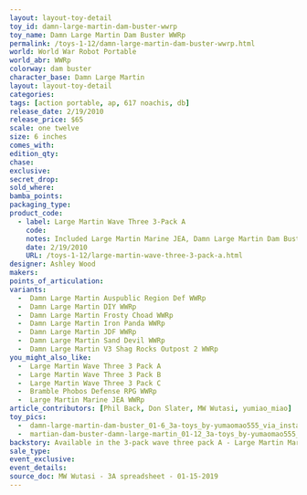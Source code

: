 ```yaml
---
layout: layout-toy-detail 
toy_id: damn-large-martin-dam-buster-wwrp
toy_name: Damn Large Martin Dam Buster WWRp
permalink: /toys-1-12/damn-large-martin-dam-buster-wwrp.html
world: World War Robot Portable
world_abr: WWRp
colorway: dam buster
character_base: Damn Large Martin
layout: layout-toy-detail
categories: 
tags: [action portable, ap, 617 noachis, db] 
release_date: 2/19/2010
release_price: $65 
scale: one twelve
size: 6 inches
comes_with: 
edition_qty: 
chase: 
exclusive: 
secret_drop: 
sold_where: 
bamba_points: 
packaging_type: 
product_code:
  - label: Large Martin Wave Three 3-Pack A
    code:
    notes: Included Large Martin Marine JEA, Damn Large Martin Dam Buster, Bramble Phobos Defense RPG @ $130
    date: 2/19/2010
    URL: /toys-1-12/large-martin-wave-three-3-pack-a.html
designer: Ashley Wood
makers: 
points_of_articulation: 
variants: 
  -  Damn Large Martin Auspublic Region Def WWRp
  -  Damn Large Martin DIY WWRp
  -  Damn Large Martin Frosty Choad WWRp
  -  Damn Large Martin Iron Panda WWRp
  -  Damn Large Martin JDF WWRp
  -  Damn Large Martin Sand Devil WWRp
  -  Damn Large Martin V3 Shag Rocks Outpost 2 WWRp
you_might_also_like: 
  -  Large Martin Wave Three 3 Pack A
  -  Large Martin Wave Three 3 Pack B
  -  Large Martin Wave Three 3 Pack C
  -  Bramble Phobos Defense RPG WWRp
  -  Large Martin Marine JEA WWRp
article_contributors: [Phil Back, Don Slater, MW Wutasi, yumiao_miao]
toy_pics: 
  -  damn-large-martin-dam-buster_01-6_3a-toys_by-yumaomao555_via_instagram.jpg
  -  martian-dam-buster-damn-large-martin_01-12_3a-toys_by-yumaomao555_via_instagram.jpg
backstory: Available in the 3-pack wave three pack A - Large Martin Marine JEA, Damn Large Martin Dam Buster, Bramble Phobos Defense RPG
sale_type: 
event_exclusive: 
event_details: 
source_doc: MW Wutasi - 3A spreadsheet - 01-15-2019
---
```

